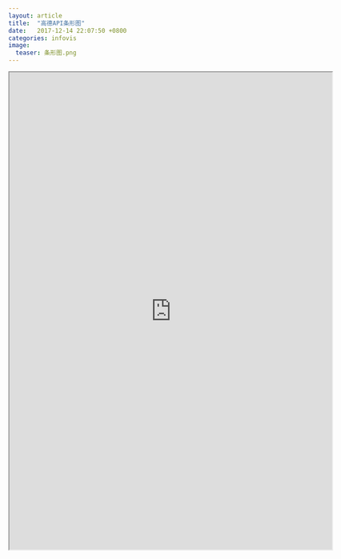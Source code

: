 ```yaml
---
layout: article
title:  "高德API条形图"
date:   2017-12-14 22:07:50 +0800
categories: infovis 
image:
  teaser: 条形图.png
---
```


<div>
<iframe src="https://public.tableau.com/views/_18357/1_1?:embed=y&:display_count=yes"
 width="645" height="955"></iframe>
</div>
